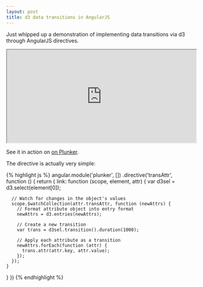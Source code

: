 ```yaml
---
layout: post
title: d3 data transitions in AngularJS
---
```


Just whipped up a demonstration of implementing data transitions via d3 through AngularJS directives.

<iframe class="example-frame"
        src="http://bl.ocks.org/chrisirhc/raw/10003441/"
        height="250" width="510"><!-- Workaround this tag getting munged --></iframe>

See it in action on [on Plunker](http://plnkr.co/edit/8h9pvOk3pdIAlFc22uDA?p=preview).

The directive is actually very simple:

{% highlight js %}
angular.module('plunker', [])
.directive('transAttr', function () {
  return {
    link: function (scope, element, attr) {
      var d3sel = d3.select(element[0]);

      // Watch for changes in the object's values
      scope.$watchCollection(attr.transAttr, function (newAttrs) {
        // Format attribute object into entry format
        newAttrs = d3.entries(newAttrs);

        // Create a new transition
        var trans = d3sel.transition().duration(1000);

        // Apply each attribute as a transition
        newAttrs.forEach(function (attr) {
          trans.attr(attr.key, attr.value);
        });
      });
    }
  }
})
{% endhighlight %}

